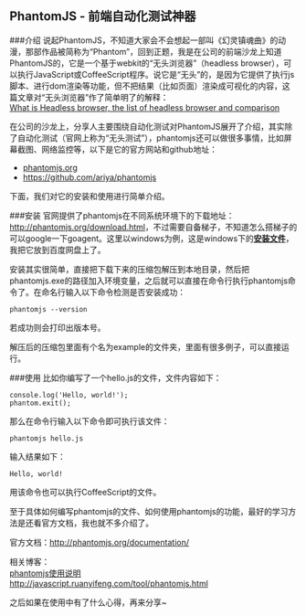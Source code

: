 ## PhantomJS - 前端自动化测试神器

###介绍
说起PhantomJS，不知道大家会不会想起一部叫《幻灵镇魂曲》的动漫，那部作品被简称为“Phantom”，回到正题，我是在公司的前端沙龙上知道PhantomJS的，它是一个基于webkit的“无头浏览器”（headless browser），可以执行JavaScript或CoffeeScript程序。说它是“无头”的，是因为它提供了执行js脚本、进行dom渲染等功能，但不把结果（比如页面）渲染成可视化的内容，这篇文章对“无头浏览器”作了简单明了的解释：  
[What is Headless browser, the list of headless browser and comparison][1]  

在公司的沙龙上，分享人主要围绕自动化测试对PhantomJS展开了介绍，其实除了自动化测试（官网上称为“无头测试”），phantomjs还可以做很多事情，比如屏幕截图、网络监控等，以下是它的官方网站和github地址：  

* [phantomjs.org](http://phantomjs.org/)  
* <https://github.com/ariya/phantomjs>  

下面，我们对它的安装和使用进行简单介绍。

###安装
官网提供了phantomjs在不同系统环境下的下载地址：<http://phantomjs.org/download.html>，不过需要自备梯子，不知道怎么搭梯子的可以google一下goagent。这里以windows为例，这是windows下的[**安装文件**](http://pan.baidu.com/s/1gdJxJvP)，我把它放到百度网盘上了。  

安装其实很简单，直接把下载下来的压缩包解压到本地目录，然后把phantomjs.exe的路径加入环境变量，之后就可以直接在命令行执行phantomjs命令了。在命名行输入以下命令检测是否安装成功：

    phantomjs --version

若成功则会打印出版本号。  

解压后的压缩包里面有个名为example的文件夹，里面有很多例子，可以直接运行。

###使用
比如你编写了一个hello.js的文件，文件内容如下：

    console.log('Hello, world!');
    phantom.exit();

那么在命令行输入以下命令即可执行该文件：

    phantomjs hello.js

输入结果如下：
    
    Hello, world!

用该命令也可以执行CoffeeScript的文件。  

至于具体如何编写phantomjs的文件、如何使用phantomjs的功能，最好的学习方法是还看官方文档，我也就不多介绍了。  

官方文档：<http://phantomjs.org/documentation/>  

相关博客：  
[phantomjs使用说明][2]  
<http://javascript.ruanyifeng.com/tool/phantomjs.html>

之后如果在使用中有了什么心得，再来分享~


[1]: http://www.zenmeo.com/wordpress/what-is-headless-browser-the-list-of-headless-browser/
[2]: http://zhouhua.github.io/2014/03/19/phantomjs/